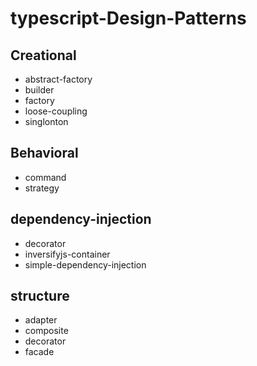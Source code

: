 # typescript-Design-Patterns
## Creational 
- abstract-factory
- builder
- factory
- loose-coupling
- singlonton
## Behavioral 
- command
- strategy
## dependency-injection
- decorator
- inversifyjs-container
- simple-dependency-injection
## structure
- adapter
- composite
- decorator
- facade
